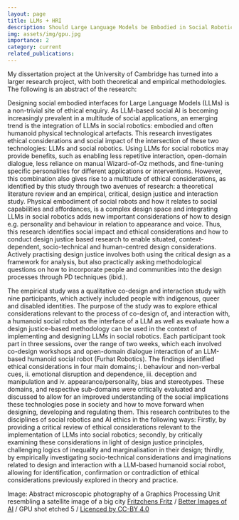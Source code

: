 ```yaml
---
layout: page
title: LLMs + HRI 
description: Should Large Language Models be Embodied in Social Robotics? Identifying Ethical Considerations and Social Impact through a Design Justice Approach
img: assets/img/gpu.jpg
importance: 2
category: current
related_publications: 
---
```


My dissertation project at the University of Cambridge has turned into a larger research project, with both theoretical and empirical methodologies. The following is an abstract of the research:

Designing social embodied interfaces for Large Language Models (LLMs) is a non-trivial site of ethical enquiry. As LLM-based social AI is becoming increasingly prevalent in a multitude of social applications, an emerging trend is the integration of LLMs in social robotics: embodied and often humanoid physical technological artefacts. This research investigates ethical considerations and social impact of the intersection of these two technologies: LLMs and social robotics. Using LLMs for social robotics may provide benefits, such as enabling less repetitive interaction, open-domain dialogue, less reliance on manual Wizard-of-Oz methods, and fine-tuning specific personalities for different applications or interventions. However, this combination also gives rise to a multitude of ethical considerations, as identified by this study through two avenues of research: a theoretical literature review and an empirical, critical, design justice and interaction study. Physical embodiment of social robots and how it relates to social capabilities and affordances, is a complex design space and integrating LLMs in social robotics adds new important considerations of how to design e.g. personality and behaviour in relation to appearance and voice. Thus, this research identifies social impact and ethical considerations and how to conduct design justice based research to enable situated, context-dependent, socio-technical and human-centred design considerations. Actively practising design justice involves both using the critical design as a framework for analysis, but also practically asking methodological questions on how to incorporate people and communities into the design processes through PD techniques (ibid.). 

The empirical study was a qualitative co-design and interaction study with nine participants, which actively included people with indigenous, queer and disabled identities. The purpose of the study was to explore ethical considerations relevant to the process of co-design of, and interaction with, a humanoid social robot as the interface of a LLM as well as evaluate how a design justice-based methodology can be used in the context of implementing and designing LLMs in social robotics. Each participant took part in three sessions, over the range of two weeks, which each involved co-design workshops and open-domain dialogue interaction of an LLM-based humanoid social robot (Furhat Robotics). The findings identified ethical considerations in four main domains; i. behaviour and non-verbal cues, ii. emotional disruption and dependence, iii. deception and manipulation and iv. appearance/personality, bias and stereotypes. These domains, and respective sub-domains were critically evaluated and discussed to allow for an improved understanding of the social implications these technologies pose in society and how to move forward when designing, developing and regulating them. This research contributes to the disciplines of social robotics and AI ethics in the following ways: Firstly, by providing a critical review of ethical considerations relevant to the implementation of LLMs into social robotics; secondly, by critically examining these considerations in light of design justice principles, challenging logics of inequality and marginalisation in their design; thirdly, by empirically investigating socio-technical considerations and imaginations related to design and interaction with a LLM-based humanoid social robot, allowing for identification, confirmation or contradiction of ethical considerations previously explored in theory and practice.

Image: Abstract microscopic photography of a Graphics Processing Unit resembling a satellite image of a big city <span><a href="https://www.flickr.com/photos/130561288@N04/">Fritzchens Fritz</a> / <a href="https://www.betterimagesofai.org">Better Images of AI</a> / GPU shot etched 5 / <a href="https://creativecommons.org/licenses/by/4.0/">Licenced by CC-BY 4.0</a></span>



